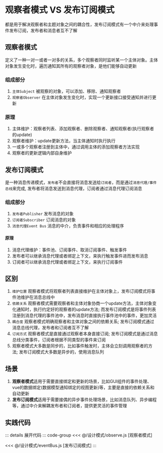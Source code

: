 # 观察者模式 VS 发布订阅模式
都是用于解决观察者和主题对象之间的耦合性，发布订阅模式有一个中介来处理事件发布订阅，发布者和消息者互不了解

## 观察者模式
定义了一种一对一或者一对多的关系，多个观察者同时监听某一个主体对象。主体对象发生变化时，遍历通知其所有的观察者对象，是他们能够自动更新
### 组成部分
1. `主体Subject` 被观察的对象，可以添加、移除、通知观察者
2. `观察者Observer` 在主体对象发生变化时，实现一个更新接口接受通知并进行更新

### 原理
1. 主体维护：观察者列表、添加观察者、删除观察者、通知观察者(执行观察者的update)
2. 观察者维护：update更新方法，当主体通知时执行执行
3. 一或多个观察者注册到主体中，通过调用主体的添加观察者方法实现
4. 观察者的更新逻辑内部自身维护

## 发布订阅模式
是一种消息传递模式，`发布者`不会直接将消息发送给`订阅者`，而是通过`消息代理/事件总线`来完成, 发布者将消息发送到消息代理，订阅者通过消息代理订阅消息
### 组成部分
1. `发布者Publisher` 发布消息的对象
2. `订阅者Subscriber` 订阅消息的对象
3. `消息代理Event Bus` 消息的中介，负责事件和相应的处理程序
   
#### 原理
1. 消息代理维护：事件池、订阅事件、取消订阅事件、触发事件
2. 发布者可以继承消息代理或者绑定上下文，来执行触发事件进而发布消息
3. 订阅者可以继承消息代理或者绑定上下文，来执行订阅事件

## 区别
1. `维护位置` 观察者模式将观察者列表直接维护在主体对象上，发布订阅模式将事件池维护在消息总线中
2. `依赖关系` 观察者模式需要观察者和主体对象协商一个update方法，主体对象变化通知时，执行约定好的观察者的update方法; 而发布订阅模式是将事件列表注册到消息代理的事件池中，发布消息时直接执行事件池中的事件，更加灵活
3. `耦合度` 观察者模式明确观察者和主体对象之间的依赖关系; 发布订阅模式通过消息总线代理，发布者和订阅者互不了解
4. `订阅方式` 观察者模式是直接通过观察者本身直接订阅; 发布订阅模式是通过消息总线分类事件，订阅者根据不同类型的事件来订阅
5. 观察者模式大多数是同步的，比如事件触发时，主体会立刻调用观察者的方法; 发布订阅模式大多数是异步的，使用消息队列

## 场景
1. **观察者模式**适用于需要直接绑定和更新的场景，比如GUI组件的事件处理、vue的数据绑定(数据模型通知绑定的视图更新)等，主要是直接的依赖关系和自动更新
2. **发布订阅模式**适用于需要接偶的异步事件处理场景，比如消息队列、异步编程等，通过中介来解耦发布者和订阅者，提供更灵活的事件管理

## 实践代码
::: details 展开代码
::: code-group
<<< @/设计模式/observe.js [观察者模式]

<<< @/设计模式/eventBus.js [发布订阅模式]
:::